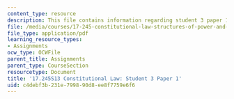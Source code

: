 ```yaml
---
content_type: resource
description: This file contains information regarding student 3 paper 1.
file: /media/courses/17-245-constitutional-law-structures-of-power-and-individual-rights-spring-2013/c4debf3b231e799890d8ee8f7759e6f6_MIT17_245S13_Stu3Paper1.pdf
file_type: application/pdf
learning_resource_types:
- Assignments
ocw_type: OCWFile
parent_title: Assignments
parent_type: CourseSection
resourcetype: Document
title: '17.245S13 Constitutional Law: Student 3 Paper 1'
uid: c4debf3b-231e-7998-90d8-ee8f7759e6f6
---
```

